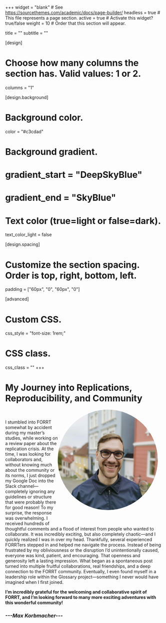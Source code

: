 +++
widget = "blank"  # See https://sourcethemes.com/academic/docs/page-builder/
headless = true  # This file represents a page section.
active = true  # Activate this widget? true/false
weight = 10  # Order that this section will appear.

title = ""
subtitle = ""

[design]
  # Choose how many columns the section has. Valid values: 1 or 2.
  columns = "1"

[design.background]

  # Background color.
  color = "#c3cdad"
  
  # Background gradient.
  # gradient_start = "DeepSkyBlue"
  # gradient_end = "SkyBlue"
  
  # Text color (true=light or false=dark).
  text_color_light = false

[design.spacing]
  # Customize the section spacing. Order is top, right, bottom, left.
  padding = ["60px", "0", "60px", "0"]

[advanced]
 # Custom CSS. 
 css_style = "font-size: 1rem;"
 
 # CSS class.
 css_class = ""
+++

# My Journey into Replications, Reproducibility, and Community

<div style="float: right; margin: 0 1rem 1rem 0; text-align: center;">
  <div style="width: 320px; height: 320px; border-radius: 50%; overflow: hidden;">
    <img
      src="testimonials/MaxKorbmacher.webp"
      alt="MaxKorbmacher Portrait"
      style="width: 100%; height: 100%; object-fit: cover;"
    >
  </div>
  <div style="margin-top: 0.5rem;">
    <a href="mailto:max.korbmacher@gmail.com" title="Email" style="margin-right: 0.5rem;">
      <i class="fas fa-envelope fa-2x" aria-hidden="true"></i>
    </a>
    <a href="https://orcid.org/0000-0002-8113-2560" title="ORCiD">
      <i class="ai ai-orcid fa-2x" aria-hidden="true"></i>
    </a>
    <a href="https://sites.google.com/view/maxkorbmacher/" title="Personal Website">
      <i class="fas fa-globe fa-2x" aria-hidden="true"></i>
    </a>
  </div>
</div>

<br>

I stumbled into FORRT somewhat by accident during my master’s studies, while working on a review paper about the replication crisis. At the time, I was looking for collaborators and, without knowing much about the community or its norms, I just dropped my Google Doc into the Slack channel—completely ignoring any guidelines or structure that were probably there for good reason!
To my surprise, the response was overwhelming. I received hundreds of thoughtful comments and a flood of interest from people who wanted to collaborate. It was incredibly exciting, but also completely chaotic—and I quickly realized I was in over my head. Thankfully, several experienced FORRTers stepped in and helped me navigate the process. Instead of being frustrated by my obliviousness or the disruption I’d unintentionally caused, everyone was kind, patient, and encouraging.
That openness and generosity left a lasting impression. What began as a spontaneous post turned into multiple fruitful collaborations, real friendships, and a deep connection to the FORRT community. Eventually, I even found myself in a leadership role within the Glossary project—something I never would have imagined when I first joined.

**I’m incredibly grateful for the welcoming and collaborative spirit of FORRT, and I’m looking forward to many more exciting adventures with this wonderful community!**

### ***---Max Korbmacher---***
